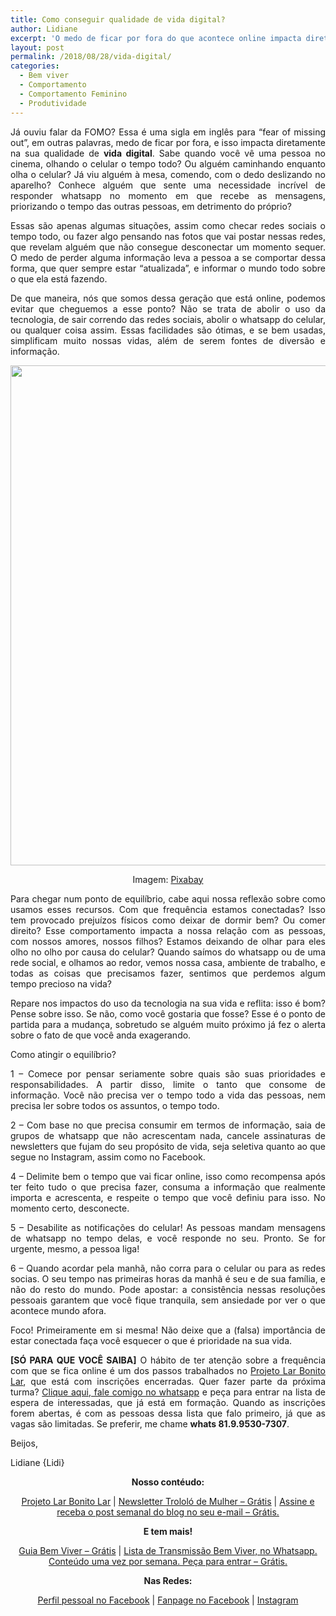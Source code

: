 ```yaml
---
title: Como conseguir qualidade de vida digital?
author: Lidiane
excerpt: 'O medo de ficar por fora do que acontece online impacta diretamente na sua qualidade de vida digital.  Como atingir o equilíbrio? Descubra, neste post.'
layout: post
permalink: /2018/08/28/vida-digital/
categories:
  - Bem viver
  - Comportamento
  - Comportamento Feminino
  - Produtividade
---
```

<p align="justify">
  Já ouviu falar da FOMO? Essa é uma sigla em inglês para “fear of missing out”, em outras palavras, medo de ficar por fora, e isso impacta diretamente na sua qualidade de <strong>vida digital</strong>. Sabe quando você vê uma pessoa no cinema, olhando o celular o tempo todo? Ou alguém caminhando enquanto olha o celular? Já viu alguém à mesa, comendo, com o dedo deslizando no aparelho? Conhece alguém que sente uma necessidade incrível de responder whatsapp no momento em que recebe as mensagens, priorizando o tempo das outras pessoas, em detrimento do próprio?
</p>

<p align="justify">
  Essas são apenas algumas situações, assim como checar redes sociais o tempo todo, ou fazer algo pensando nas fotos que vai postar nessas redes, que revelam alguém que não consegue desconectar um momento sequer. O medo de perder alguma informação leva a pessoa a se comportar dessa forma, que quer sempre estar “atualizada”, e informar o mundo todo sobre o que ela está fazendo.
</p>

<p align="justify">
  De que maneira, nós que somos dessa geração que está online, podemos evitar que cheguemos a esse ponto? Não se trata de abolir o uso da tecnologia, de sair correndo das redes sociais, abolir o whatsapp do celular, ou qualquer coisa assim. Essas facilidades são ótimas, e se bem usadas, simplificam muito nossas vidas, além de serem fontes de diversão e informação.
</p>

<p align="center">
  <img class="alignnone size-full wp-image-14690" src="https://www.trololodemulher.com.br/2018/08/VIDA-DIGITAL-VIDA-ONLINE-GESTAO-DO-TEMPO-ORGANIZACAO-PESSOAL-PRODUTIVIDADE-BEM-VIVER-BLOG.jpg" alt="" width="800" height="800" />
</p>

<p align="center">
  Imagem: <a href="https://pixabay.com/" target="_blank" rel="noopener">Pixabay</a>
</p>

<p align="justify">
  Para chegar num ponto de equilíbrio, cabe aqui nossa reflexão sobre como usamos esses recursos. Com que frequência estamos conectadas? Isso tem provocado prejuízos físicos como deixar de dormir bem? Ou comer direito? Esse comportamento impacta a nossa relação com as pessoas, com nossos amores, nossos filhos? Estamos deixando de olhar para eles olho no olho por causa do celular? Quando saímos do whatsapp ou de uma rede social, e olhamos ao redor, vemos nossa casa, ambiente de trabalho, e todas as coisas que precisamos fazer, sentimos que perdemos algum tempo precioso na vida?
</p>

<p align="justify">
  Repare nos impactos do uso da tecnologia na sua vida e reflita: isso é bom? Pense sobre isso. Se não, como você gostaria que fosse? Esse é o ponto de partida para a mudança, sobretudo se alguém muito próximo já fez o alerta sobre o fato de que você anda exagerando.
</p>

<p align="justify">
  Como atingir o equilíbrio?
</p>

<p align="justify">
  1 &#8211; Comece por pensar seriamente sobre quais são suas prioridades e responsabilidades. A partir disso, limite o tanto que consome de informação. Você não precisa ver o tempo todo a vida das pessoas, nem precisa ler sobre todos os assuntos, o tempo todo.
</p>

<p align="justify">
  2 &#8211; Com base no que precisa consumir em termos de informação, saia de grupos de whatsapp que não acrescentam nada, cancele assinaturas de newsletters que fujam do seu propósito de vida, seja seletiva quanto ao que segue no Instagram, assim como no Facebook.
</p>

<p align="justify">
  4 – Delimite bem o tempo que vai ficar online, isso como recompensa após ter feito tudo o que precisa fazer, consuma a informação que realmente importa e acrescenta, e respeite o tempo que você definiu para isso. No momento certo, desconecte.
</p>

<p align="justify">
  5 – Desabilite as notificações do celular! As pessoas mandam mensagens de whatsapp no tempo delas, e você responde no seu. Pronto. Se for urgente, mesmo, a pessoa liga!
</p>

<p align="justify">
  6 – Quando acordar pela manhã, não corra para o celular ou para as redes socias. O seu tempo nas primeiras horas da manhã é seu e de sua família, e não do resto do mundo. Pode apostar: a consistência nessas resoluções pessoais garantem que você fique tranquila, sem ansiedade por ver o que acontece mundo afora.
</p>

<p align="justify">
  Foco! Primeiramente em si mesma! Não deixe que a (falsa) importância de estar conectada faça você esquecer o que é prioridade na sua vida.
</p>

<p align="justify">
  <strong>[SÓ PARA QUE VOCÊ SAIBA]</strong> O hábito de ter atenção sobre a frequência com que se fica online é um dos passos trabalhados no <a href="http://www.trololodemulher.com.br/projeto-lar-bonito-lar/" target="_blank" rel="noopener">Projeto Lar Bonito Lar</a>, que está com inscrições encerradas. Quer fazer parte da próxima turma? <a href="https://api.whatsapp.com/send?1=pt_BR&phone=5581995307307" target="_blank" rel="noopener">Clique aqui, fale comigo no whatsapp</a> e peça para entrar na lista de espera de interessadas, que já está em formação. Quando as inscrições forem abertas, é com as pessoas dessa lista que falo primeiro, já que as vagas são limitadas. Se preferir, me chame <strong>whats 81.9.9530-7307</strong>.
</p>

<p align="justify">
  Beijos,
</p>

<p align="justify">
  Lidiane {Lidi}
</p>

<p align="center">
  <strong>Nosso contéudo:</strong>
</p>

<p align="center">
  <a href="http://www.trololodemulher.com.br/projeto-lar-bonito-lar/" target="_blank" rel="noopener">Projeto Lar Bonito Lar</a> | <a href="http://www.trololodemulher.com.br/2018/02/28/newsletter/" target="_blank" rel="noopener">Newsletter Trololó de Mulher – Grátis</a> | <a href="https://feedburner.google.com/fb/a/mailverify?uri=blogBichaFemea&loc=en_US" target="_blank" rel="noopener">Assine e receba o post semanal do blog no seu e-mail – Grátis.</a>
</p>

<p align="center">
  <strong>E tem mais!</strong>
</p>

<p align="center">
  <a href="http://www.trololodemulher.com.br/2018/03/09/bem-viver/" target="_blank" rel="noopener">Guia Bem Viver – Grátis</a> | <a href="https://api.whatsapp.com/send?1=pt_BR&phone=5581995307307" target="_blank" rel="noopener">Lista de Transmissão Bem Viver, no Whatsapp. Conteúdo uma vez por semana. Peça para entrar – Grátis.</a>
</p>

<p align="center">
  <strong>Nas Redes:</strong>
</p>

<p align="center">
  <a href="https://www.facebook.com/lidiane.vasconcelos.94" target="_blank" rel="noopener">Perfil pessoal no Facebook</a> | <a href="https://www.facebook.com/TrololoMulher/" target="_blank" rel="noopener">Fanpage no Facebook</a> | <a href="https://www.instagram.com/trololodemulher/" target="_blank" rel="noopener">Instagram</a>
</p>

<p align="justify">